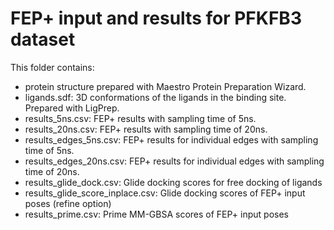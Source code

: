 # FEP+ input and results for PFKFB3 dataset

This folder contains:

 -   protein structure prepared with Maestro Protein Preparation Wizard.
 -   ligands.sdf: 3D conformations of the ligands in the binding site. Prepared with LigPrep.
 -   results_5ns.csv: FEP+ results with sampling time of 5ns.
 -   results_20ns.csv: FEP+ results with sampling time of 20ns.
 -   results_edges_5ns.csv: FEP+ results for individual edges with sampling time of 5ns.
 -  results_edges_20ns.csv: FEP+ results for individual edges with sampling time of 20ns.
- results_glide_dock.csv: Glide docking scores for free docking of ligands
- results_glide_score_inplace.csv: Glide docking scores of FEP+ input poses (refine option)
- results_prime.csv: Prime MM-GBSA scores of FEP+ input poses
